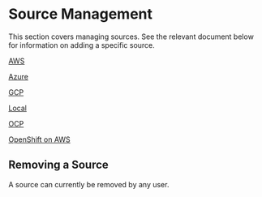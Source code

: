 # Source Management

This section covers managing sources. See the relevant document below for information on adding a specific source.

[AWS](sources/aws.md)

[Azure](sources/azure.md)

[GCP](sources/gcp.md)

[Local](sources/local.md)

[OCP](sources/ocp.md)

[OpenShift on AWS](sources/openshift_on_aws.md)


## Removing a Source

A source can currently be removed by any user.
